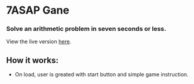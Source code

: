 # 7ASAP Gane

### Solve an arithmetic problem in seven seconds or less.

View the live version <a href="#">here</a>.

## How it works:

* On load, user is greated with start button and simple game instruction.
